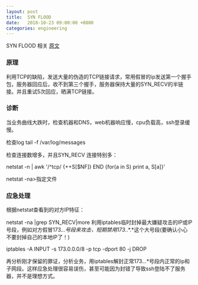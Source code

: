 ```yaml
---
layout: post
title:  SYN FLOOD
date:   2018-10-23 09:00:00 +0800
categories: engineering
---
```

SYN FLOOD 相关
[原文](http://blogread.cn/it/article/6545?f=wb_news)
### 原理
利用TCP的缺陷，发送大量的伪造的TCP链接请求，常用假冒的ip发送第一个握手包，服务器回应后，收不到第三个握手，服务器保持大量的SYN_RECV的半链接。并且重试5次回应，晒满TCP链接。

### 诊断
当业务曲线大跌时，检查机器和DNS，web机器响应慢，cpu负载高，ssh登录缓慢。

检查log tail -f /var/log/messages


检查连接数增多，并且SYN_RECV 连接特别多：

netstat -n | awk '/^tcp/ {++S[$NF]} END {for(a in S) print a, S[a]}'

netstat -na>指定文件

### 应急处理
根据netstat查看到的对方IP特征：

netstat -na |grep SYN_RECV|more
利用iptables临时封掉最大嫌疑攻击的IP或IP号段，例如对方假冒173.*.*.*号段来攻击，短期禁用173.*.*.*这个大号段(要确认小心不要封掉自己的本地IP了！)

iptables -A INPUT -s  173.0.0.0/8  -p tcp  -dport 80 -j DROP

再分析刚才保留的罪证，分析业务，用iptables解封正常173.*.*.*号段内正常的ip和子网段。这样应急处理很容易误伤，甚至可能因为封错了导致ssh登陆不了服务器，并不是理想方式。
